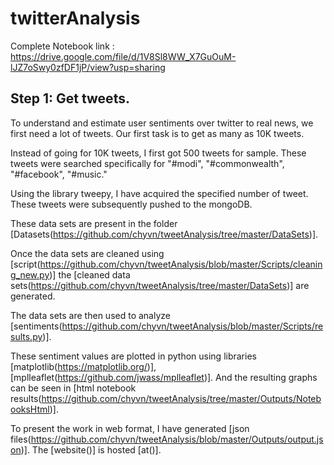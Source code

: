 # twitterAnalysis

Complete Notebook link : https://drive.google.com/file/d/1V8Sl8WW_X7GuOuM-lJZ7oSwy0zfDF1jP/view?usp=sharing


## Step 1: Get tweets.

To understand and estimate user sentiments over twitter to real news, we first need a lot of tweets. Our first task is to get as many as 10K tweets. 

Instead of going for 10K tweets, I first got 500 tweets for sample. These tweets were searched specifically for "#modi", "#commonwealth", "#facebook", "#music."

Using the library tweepy, I have acquired the specified number of tweet. These tweets were subsequently pushed to the mongoDB. 

These data sets are present in the folder [Datasets(https://github.com/chyvn/tweetAnalysis/tree/master/DataSets)].

Once the data sets are cleaned using [script(https://github.com/chyvn/tweetAnalysis/blob/master/Scripts/cleaning_new.py)] the [cleaned data sets(https://github.com/chyvn/tweetAnalysis/tree/master/DataSets)] are generated.

The data sets are then used to analyze [sentiments(https://github.com/chyvn/tweetAnalysis/blob/master/Scripts/results.py)]. 

These sentiment values are plotted in python using libraries [matplotlib(https://matplotlib.org/)], [mplleaflet(https://github.com/jwass/mplleaflet)]. And the resulting graphs can be seen in [html notebook results(https://github.com/chyvn/tweetAnalysis/tree/master/Outputs/NotebooksHtml)].

To present the work in web format, I have generated [json files(https://github.com/chyvn/tweetAnalysis/blob/master/Outputs/output.json)]. The [website()] is hosted [at()].
